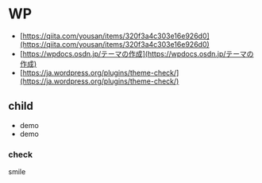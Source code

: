 # WP

* [https://qiita.com/yousan/items/320f3a4c303e16e926d0](https://qiita.com/yousan/items/320f3a4c303e16e926d0)
* [https://wpdocs.osdn.jp/テーマの作成](https://wpdocs.osdn.jp/テーマの作成)
* [https://ja.wordpress.org/plugins/theme-check/](https://ja.wordpress.org/plugins/theme-check/)

## child

* demo
* demo

### check

smile

